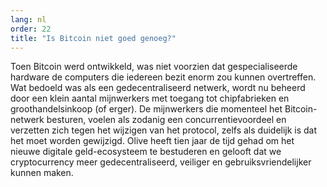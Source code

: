 ```yaml
---
lang: nl
order: 22
title: "Is Bitcoin niet goed genoeg?"
---
```


Toen Bitcoin werd ontwikkeld, was niet voorzien dat gespecialiseerde hardware de computers die iedereen bezit enorm zou kunnen overtreffen. Wat bedoeld was als een gedecentraliseerd netwerk, wordt nu beheerd door een klein aantal mijnwerkers met toegang tot chipfabrieken en groothandelsinkoop (of erger). De mijnwerkers die momenteel het Bitcoin-netwerk besturen, voelen als zodanig een concurrentievoordeel en verzetten zich tegen het wijzigen van het protocol, zelfs als duidelijk is dat het moet worden gewijzigd. Olive heeft tien jaar de tijd gehad om het nieuwe digitale geld-ecosysteem te bestuderen en gelooft dat we cryptocurrency meer gedecentraliseerd, veiliger en gebruiksvriendelijker kunnen maken.
